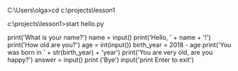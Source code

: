 C:\Users\olga>cd c:\projects\lesson1

c:\projects\lesson1>start hello.py

print('What is your name?')
name = input()
print('Hello, ' + name + '!')
print('How old are you?')
age = int(input())
birth_year = 2018 - age
print('You was born in ' + str(birth_year) + 'year')
print('You are very old, are you happy?')
answer = input()
print ('Bye')
input('print Enter to exit')
